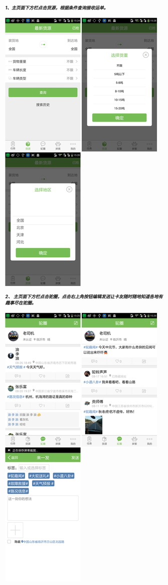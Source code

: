 ##### 1、主页面下方栏点击货源，根据条件查询接收运单。

![](/assets/货源查询.png)   ![](/assets/货源查询2.png)   ![](/assets/货源查询3.png)

##### 2、 主页面下方栏点击驼圈，点击右上角按钮编辑发送让卡友随时随地知道各地有趣事尽在驼圈。

![](/assets/驼圈1.png)   ![](/assets/驼圈2.png)   ![](/assets/驼圈3.png)

